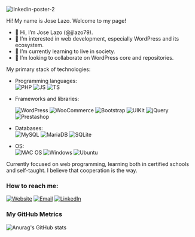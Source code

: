 
![linkedin-poster-2](https://media.licdn.com/dms/image/v2/D4D16AQFq6jxA2-iIyQ/profile-displaybackgroundimage-shrink_350_1400/profile-displaybackgroundimage-shrink_350_1400/0/1704829247080?e=1752710400&v=beta&t=xOp4owSHWwDUC5z6epRDJv7DQyRyHJrS5UkjNP301hk)

Hi! My name is Jose Lazo. Welcome to my page!
  
- 👋 Hi, I’m Jose Lazo (@jjlazo79).
- 👀 I’m interested in web development, especially WordPress and its ecosystem.
- 🌱 I’m currently learning to live in society.
- 💞️ I’m looking to collaborate on WordPress core and repositories.

My primary stack of technologies:

*   Programming languages:  
    ![PHP](https://img.shields.io/badge/PHP-777BB4?style=for-the-badge&logo=php&logoColor=white)
    ![JS](https://img.shields.io/badge/JavaScript-323330?style=for-the-badge&logo=javascript&logoColor=F7DF1E)
    ![TS](https://img.shields.io/badge/TypeScript-007ACC?style=for-the-badge&logo=typescript&logoColor=white)
*   Frameworks and libraries:

    ![WordPress](https://img.shields.io/badge/WordPress-007ACC?style=for-the-badge&logo=wordpress&logoColor=white)
    ![WooCommerce](https://img.shields.io/badge/WooCommerce-873eff?style=for-the-badge&logo=wordpress&logoColor=white)
    ![Bootstrap](https://img.shields.io/badge/Bootstrap-563D7C?style=for-the-badge&logo=bootstrap&logoColor=white)
    ![UIKit](https://img.shields.io/badge/UIkit-2396F3?style=for-the-badge&logo=uikit&logoColor=white)
    ![jQuery](https://img.shields.io/badge/jQuery-0769AD?style=for-the-badge&logo=jquery&logoColor=white)
    ![Prestashop](https://img.shields.io/badge/PrestaShop-DF0067?style=for-the-badge&logo=PrestaShop&logoColor=white)
*   Databases:  
    ![MySQL](https://img.shields.io/badge/MySQL-005C84?style=for-the-badge&logo=mysql&logoColor=white)
    ![MariaDB](https://img.shields.io/badge/MariaDB-003545?style=for-the-badge&logo=mariadb&logoColor=white)
    ![SQLite](https://img.shields.io/badge/SQLite-07405E?style=for-the-badge&logo=sqlite&logoColor=white)
*   OS:  
    ![MAC OS](https://img.shields.io/badge/mac%20os-000000?style=for-the-badge&logo=apple&logoColor=white)
    ![Windows](https://img.shields.io/badge/Windows-0078D6?style=for-the-badge&logo=windows&logoColor=white)
    ![Ubuntu](https://img.shields.io/badge/Ubuntu-E95420?style=for-the-badge&logo=ubuntu&logoColor=white)

Currently focused on web programming, learning both in certified schools and self-taught. I believe that cooperation is the way.

### How to reach me:

[![Website](https://img.shields.io/static/v1?label=&message=Website&color=black&style=for-the-badge)](https://joselazo.es)
[![Email](https://img.shields.io/static/v1?label=&message=Email&color=blueviolet&style=for-the-badge)](mailto:jjlazo79@gmail.com)
[![LinkedIn](https://img.shields.io/badge/linkedin-%230077B5.svg?style=for-the-badge&logo=linkedin&logoColor=white)](https://www.linkedin.com/in/jjlazo79/)

### My GitHub Metrics
![Anurag's GitHub stats](https://github-readme-stats.vercel.app/api?username=jjlazo79&count_private=true&theme=buefy)

<!--
jjlazo79/jjlazo79 is a ✨ special ✨ repository because its `README.md` (this file) appears on your GitHub profile.
You can click the Preview link to take a look at your changes.

- 👋 Hi, I’m Jose Lazo (@jjlazo79).
- 👀 I’m interested in web development, especially WordPress and its ecosystem.
- 🌱 I’m currently learning to live in society.
- 💞️ I’m looking to collaborate on WordPress core and repositories.
- 📫 You can contact me here, on Twitter (@jjlazo79) or at WordCamps.

--->
